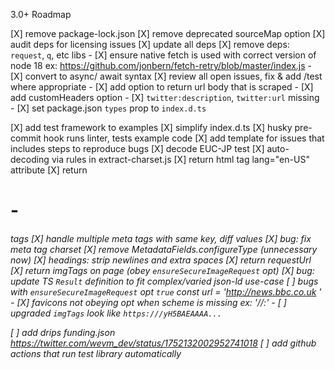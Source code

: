 3.0+ Roadmap

[X] remove package-lock.json
[X] remove deprecated sourceMap option
[X] audit deps for licensing issues
[X] update all deps
[X] remove deps: `request`, `q`, etc libs
    - [X] ensure native fetch is used with correct version of node 18
          ex: https://github.com/jonbern/fetch-retry/blob/master/index.js
    - [X] convert to async/ await syntax
[X] review all open issues, fix & add /test where appropriate
    - [X] add option to return url body that is scraped
    - [X] add customHeaders option
    - [X] `twitter:description`, `twitter:url` missing
    - [X] set package.json `types` prop to `index.d.ts`

[X] add test framework to examples
[X] simplify index.d.ts
[X] husky pre-commit hook runs linter, tests example code
[X] add template for issues that includes steps to reproduce bugs
[X] decode EUC-JP test
[X] auto-decoding via rules in extract-charset.js
[X] return html tag lang="en-US" attribute
[X] return <h1> - <h6> tags
[X] handle multiple meta tags with same key, diff values
[X] bug: fix meta tag charset
[X] remove MetadataFields.configureType (unnecessary now)
[X] headings: strip newlines and extra spaces
[X] return requestUrl
[X] return imgTags on page (obey `ensureSecureImageRequest` opt)
[X] bug: update TS `Result` definition to fit complex/varied json-ld use-case
[ ] bugs with `ensureSecureImageRequest` opt `true`
      const url = 'http://news.bbc.co.uk '
      - [X] favicons not obeying opt when scheme is missing ex: '//:'
      - [ ] upgraded `imgTags` look like `https:///yH5BAEAAAA...`

[ ] add drips funding.json
      https://twitter.com/wevm_dev/status/1752132002952741018
[ ] add github actions that run test library automatically
